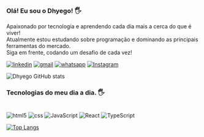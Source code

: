 ### Olá! Eu sou o Dhyego! 🖐️
Apaixonado por tecnologia e aprendendo cada dia mais a cerca do que é viver! </br> Atualmente estou estudando sobre programação e dominando as principais ferramentas do mercado. </br>
Siga em frente, codando um desafio de cada vez!


[![linkedin](https://img.shields.io/badge/LinkedIn-0077B5?style=for-the-badge&logo=linkedin&logoColor=white)](https://www.linkedin.com/in/jair-dhyego-770061215/)
[![gmail](https://img.shields.io/badge/Gmail-D14836?style=for-the-badge&logo=gmail&logoColor=white)](jaiirdhyego@gmail.com)
[![whatsapp](https://img.shields.io/badge/WhatsApp-25D366?style=for-the-badge&logo=whatsapp&logoColor=white)](/84992062216)
[![Instagram](https://img.shields.io/badge/Instagram-E4405F?style=for-the-badge&logo=instagram&logoColor=white)](https://www.instagram.com/jairdhyego/)


![Dhyego GitHub stats](https://github-readme-stats.vercel.app/api?username=JairDhyego&show_icons=true&theme=onedark)

### Tecnologias do meu dia a dia. 🖐️

<div style="display:inline-block" ></br>
<img align="center" alt="html5" src="https://img.shields.io/badge/HTML5-E34F26?style=for-the-badge&logo=html5&logoColor=white" />
<img align="center" alt="css" src="https://img.shields.io/badge/CSS3-1572B6?style=for-the-badge&logo=css3&logoColor=white" />
<img align="center" alt="JavaScript" src="https://img.shields.io/badge/JavaScript-323330?style=for-the-badge&logo=javascript&logoColor=F7DF1E" />
<img align="center" alt="React" src="https://img.shields.io/badge/React-20232A?style=for-the-badge&logo=react&logoColor=61DAFB" />
<img align="center" alt="TypeScript" src="https://img.shields.io/badge/TypeScript-007ACC?style=for-the-badge&logo=typescript&logoColor=white" />
</div>

[![Top Langs](https://github-readme-stats.vercel.app/api/top-langs/?username=JairDhyego)](https://github.com/anuraghazra/github-readme-stats)
